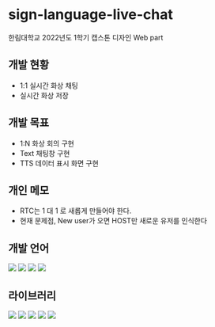 # sign-language-live-chat
한림대학교 2022년도 1학기 캡스톤 디자인 Web part

## 개발 현황
 - 1:1 실시간 화상 채팅
 - 실시간 화상 저장

## 개발 목표
 - 1:N 화상 회의 구현
 - Text 채팅창 구현
 - TTS 데이터 표시 화면 구현

## 개인 메모
 - RTC는 1 대 1 로 새롭게 만들어야 한다.
 - 현재 문제점, New user가 오면 HOST만 새로운 유저를 인식한다

## 개발 언어
<img src="https://img.shields.io/badge/HTML5-E34F26?style=flat-square&logo=HTML5&logoColor=white"/> <img src="https://img.shields.io/badge/CSS3-1572B6?style=flat-square&logo=CSS3&logoColor=white"/> <img src="https://img.shields.io/badge/JavaScript-F7DF1E?style=flat-square&logo=JavaScript&logoColor=white"/> <img src="https://img.shields.io/badge/Python-3776AB?style=flat-square&logo=Python&logoColor=white"/> 

## 라이브러리
<img src="https://img.shields.io/badge/Flask-000000?style=flat-square&logo=Flask&logoColor=white"/> <img src="https://img.shields.io/badge/socket.io-010101?style=flat-square&logo=socket.io&logoColor=white"/> <img src="https://img.shields.io/badge/jQuery-0769AD?style=flat-square&logo=jQuery&logoColor=white"/> <img src="https://img.shields.io/badge/Bootstrap-7952B3?style=flat-square&logo=Bootstrap&logoColor=white"/> <img src="https://img.shields.io/badge/WebRTC-333333?style=flat-square&logo=WebRTC&logoColor=white"/>
